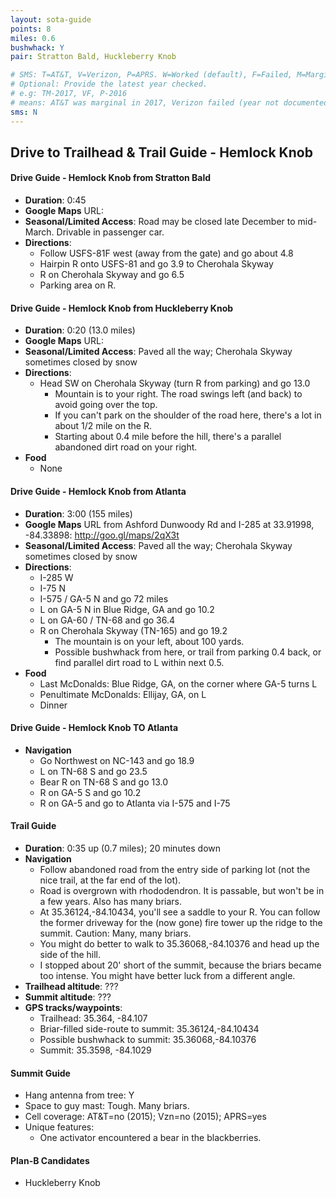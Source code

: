 ```yaml
---
layout: sota-guide
points: 8
miles: 0.6
bushwhack: Y
pair: Stratton Bald, Huckleberry Knob

# SMS: T=AT&T, V=Verizon, P=APRS. W=Worked (default), F=Failed, M=Marginal (some failed).
# Optional: Provide the latest year checked.
# e.g: TM-2017, VF, P-2016
# means: AT&T was marginal in 2017, Verizon failed (year not documented), APRS worked in 2016.
sms: N
---
```

Drive to Trailhead & Trail Guide - Hemlock Knob
--------------------------------------------------------

#### Drive Guide - Hemlock Knob from Stratton Bald

* **Duration**: 0:45
* **Google Maps** URL:
* **Seasonal/Limited Access**: Road may be closed late December to mid-March. Drivable in passenger car.
* **Directions**:
	* Follow USFS-81F west (away from the gate) and go about 4.8
	* Hairpin R onto USFS-81 and go 3.9 to Cherohala Skyway
	* R on Cherohala Skyway and go 6.5
	* Parking area on R.

#### Drive Guide - Hemlock Knob from Huckleberry Knob

* **Duration**: 0:20 (13.0 miles)
* **Google Maps** URL:
* **Seasonal/Limited Access**: Paved all the way; Cherohala Skyway sometimes closed by snow
* **Directions**:
    * Head SW on Cherohala Skyway (turn R from parking) and go 13.0
        * Mountain is to your right. The road swings left (and back) to avoid going over the top.
        * If you can't park on the shoulder of the road here, there's a lot in about 1/2 mile on the R.
        * Starting about 0.4 mile before the hill, there's a parallel abandoned dirt road on your right.
* **Food**
    * None

#### Drive Guide - Hemlock Knob from Atlanta

* **Duration**: 3:00 (155 miles)
* **Google Maps** URL from Ashford Dunwoody Rd and I-285 at 33.91998, -84.33898: http://goo.gl/maps/2qX3t
* **Seasonal/Limited Access**: Paved all the way; Cherohala Skyway sometimes closed by snow
* **Directions**:
    * I-285 W
    * I-75 N
    * I-575 / GA-5 N and go 72 miles
    * L on GA-5 N in Blue Ridge, GA and go 10.2
    * L on GA-60 / TN-68 and go 36.4
    * R on Cherohala Skyway (TN-165) and go 19.2
        * The mountain is on your left, about 100 yards.
        * Possible bushwhack from here, or trail from parking 0.4 back, or find parallel dirt road to L within next 0.5.
* **Food**
    * Last McDonalds: Blue Ridge, GA, on the corner where GA-5 turns L
    * Penultimate McDonalds: Ellijay, GA, on L
    * Dinner

#### Drive Guide - Hemlock Knob TO Atlanta

* **Navigation**
    * Go Northwest on NC-143 and go 18.9
    * L on TN-68 S and go 23.5
    * Bear R on TN-68 S and go 13.0
    * R on GA-5 S and go 10.2
    * R on GA-5 and go to Atlanta via I-575 and I-75

#### Trail Guide

* **Duration**: 0:35 up (0.7 miles); 20 minutes down
* **Navigation**
    * Follow abandoned road from the entry side of parking lot (not the nice trail, at the far end of the lot).
    * Road is overgrown with rhododendron.  It is passable, but won't be in a few years.  Also has many briars.
    * At 35.36124,-84.10434, you'll see a saddle to your R.  You can follow the former driveway for the (now gone) fire tower up the ridge to the summit.  Caution: Many, many briars.
    * You might do better to walk to 35.36068,-84.10376 and head up the side of the hill.
    * I stopped about 20' short of the summit, because the briars became too intense.  You might have better luck from a different angle.
* **Trailhead altitude**: ???
* **Summit altitude**: ???
* **GPS tracks/waypoints**:
    * Trailhead: 35.364, -84.107
    * Briar-filled side-route to summit: 35.36124,-84.10434
    * Possible bushwhack to summit: 35.36068,-84.10376
    * Summit: 35.3598, -84.1029

#### Summit Guide

* Hang antenna from tree: Y
* Space to guy mast: Tough.  Many briars.
* Cell coverage: AT&T=no (2015); Vzn=no (2015); APRS=yes
* Unique features:
    * One activator encountered a bear in the blackberries.

#### Plan-B Candidates

* Huckleberry Knob
